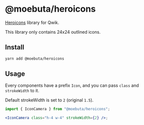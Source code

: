 # @moebuta/heroicons

[Heroicons](https://github.com/tailwindlabs/heroicons) library for Qwik.

This library only contains 24x24 outlined icons.

## Install

```bash
yarn add @moebuta/heroicons
```

## Usage

Every components have a prefix `Icon`, and you can pass `class` and `strokeWidth` to it.

Default strokeWidth is set to `2` (original `1.5`).

```jsx
import { IconCamera } from "@moebuta/heroicons";

<IconCamera class="h-4 w-4" strokeWidth={2} />;
```
